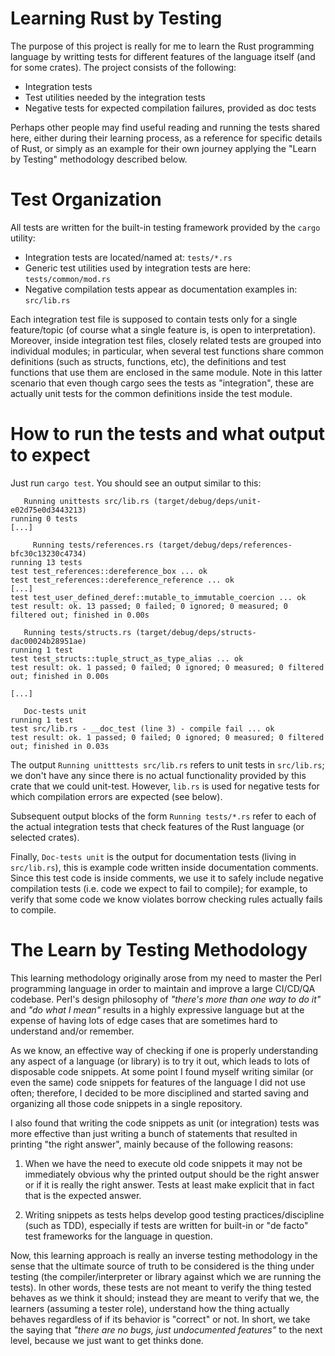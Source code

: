 
# Learning Rust by Testing

The purpose of this project is really for me to learn the Rust programming
language by writting tests for different features of the language itself (and
for some crates).  The project consists of the following:

- Integration tests
- Test utilities needed by the integration tests
- Negative tests for expected compilation failures, provided as doc tests

Perhaps other people may find useful reading and running the tests shared here,
either during their learning process, as a reference for specific details of
Rust, or simply as an example for their own journey applying the "Learn by
Testing" methodology described below.


# Test Organization

All tests are written for the built-in testing framework provided by the
`cargo` utility:

- Integration tests are located/named at: `tests/*.rs`
- Generic test utilities used by integration tests are here: `tests/common/mod.rs`
- Negative compilation tests appear as documentation examples in: `src/lib.rs`

Each integration test file is supposed to contain tests only for a single
feature/topic (of course what a single feature is, is open to interpretation).
Moreover, inside integration test files, closely related tests are grouped into
individual modules; in particular, when several test functions share common
definitions (such as structs, functions, etc), the definitions and test
functions that use them are enclosed in the same module. Note in this latter
scenario that even though cargo sees the tests as "integration", these are
actually unit tests for the common definitions inside the test module.


# How to run the tests and what output to expect

Just run `cargo test`. You should see an output similar to this:

```
   Running unittests src/lib.rs (target/debug/deps/unit-e02d75e0d3443213)
running 0 tests
[...]

	 Running tests/references.rs (target/debug/deps/references-bfc30c13230c4734)
running 13 tests
test test_references::dereference_box ... ok
test test_references::dereference_reference ... ok
[...]
test test_user_defined_deref::mutable_to_immutable_coercion ... ok
test result: ok. 13 passed; 0 failed; 0 ignored; 0 measured; 0 filtered out; finished in 0.00s

   Running tests/structs.rs (target/debug/deps/structs-dac00024b28951ae)
running 1 test
test test_structs::tuple_struct_as_type_alias ... ok
test result: ok. 1 passed; 0 failed; 0 ignored; 0 measured; 0 filtered out; finished in 0.00s

[...]

   Doc-tests unit
running 1 test
test src/lib.rs - __doc_test (line 3) - compile fail ... ok
test result: ok. 1 passed; 0 failed; 0 ignored; 0 measured; 0 filtered out; finished in 0.03s
```

The output `Running unitttests src/lib.rs` refers to unit tests in
`src/lib.rs`; we don't have any since there is no actual functionality provided
by this crate that we could unit-test. However, `lib.rs` is used for negative
tests for which compilation errors are expected (see below).

Subsequent output blocks of the form `Running tests/*.rs` refer to each of the
actual integration tests that check features of the Rust language (or selected
crates).

Finally, `Doc-tests unit` is the output for documentation tests (living in
`src/lib.rs`), this is example code written inside documentation comments. Since this
test code is inside comments, we use it to safely include negative compilation
tests (i.e. code we expect to fail to compile); for example, to verify that
some code we know violates borrow checking rules actually fails to compile.


# The Learn by Testing Methodology

This learning methodology originally arose from my need to master the Perl
programming language in order to maintain and improve a large CI/CD/QA
codebase.  Perl's design philosophy of _"there's more than one way to do it"_
and _"do what I mean"_ results in a highly expressive language but at the
expense of having lots of edge cases that are sometimes hard to understand
and/or remember.

As we know, an effective way of checking if one is properly understanding any
aspect of a language (or library) is to try it out, which leads to lots of
disposable code snippets.  At some point I found myself writing similar (or
even the same) code snippets for features of the language I did not use often;
therefore, I decided to be more disciplined and started saving and organizing
all those code snippets in a single repository.

I also found that writing the code snippets as unit (or integration) tests was
more effective than just writing a bunch of statements that resulted in
printing "the right answer", mainly because of the following reasons:

1. When we have the need to execute old code snippets it may not be immediately
   obvious why the printed output should be the right answer or if it is really
   the right answer. Tests at least make explicit that in fact that is the
   expected answer.

2. Writing snippets as tests helps develop good testing practices/discipline
   (such as TDD), especially if tests are written for built-in or "de facto"
   test frameworks for the language in question.

Now, this learning approach is really an inverse testing methodology in the
sense that the ultimate source of truth to be considered is the thing under
testing (the compiler/interpreter or library against which we are running the
tests). In other words, these tests are not meant to verify the thing tested
behaves as we think it should; instead they are meant to verify that we, the
learners (assuming a tester role), understand how the thing actually behaves
regardless of if its behavior is "correct" or not.  In short, we take the
saying that _"there are no bugs, just undocumented features"_ to the next
level, because we just want to get thinks done.

